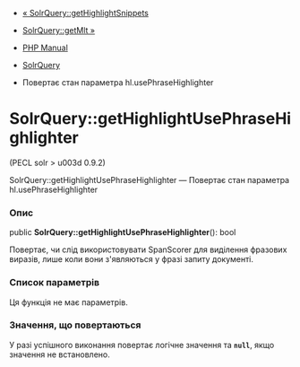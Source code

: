 - [«
SolrQuery::getHighlightSnippets](solrquery.gethighlightsnippets.md)
- [SolrQuery::getMlt »](solrquery.getmlt.md)

- [PHP Manual](index.md)
- [SolrQuery](class.solrquery.md)
- Повертає стан параметра hl.usePhraseHighlighter

# SolrQuery::getHighlightUsePhraseHighlighter

(PECL solr \> u003d 0.9.2)

SolrQuery::getHighlightUsePhraseHighlighter — Повертає стан
параметра hl.usePhraseHighlighter

### Опис

public **SolrQuery::getHighlightUsePhraseHighlighter**(): bool

Повертає, чи слід використовувати SpanScorer для виділення фразових
виразів, лише коли вони з'являються у фразі запиту документі.

### Список параметрів

Ця функція не має параметрів.

### Значення, що повертаються

У разі успішного виконання повертає логічне значення та
**`null`**, якщо значення не встановлено.

